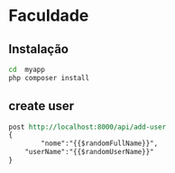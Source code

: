 # Faculdade
## Instalação 
```bash
cd  myapp 
php composer install
```

## create user
```rest
post http://localhost:8000/api/add-user
{
        "nome":"{{$randomFullName}}",
    "userName":"{{$randomUserName}}"
}
```
